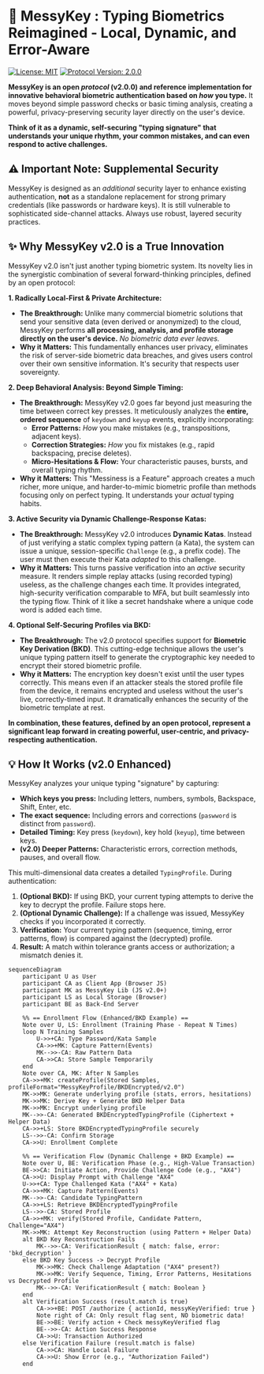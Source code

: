 # 🔐 MessyKey : Typing Biometrics Reimagined - Local, Dynamic, and Error-Aware

[![License: MIT](https://img.shields.io/badge/License-MIT-yellow.svg)](https://opensource.org/licenses/MIT)
[![Protocol Version: 2.0.0](https://img.shields.io/badge/Protocol-v2.0.0-blue.svg)](protocol.md)

**MessyKey is an open *protocol* (v2.0.0) and reference implementation for innovative behavioral biometric authentication based on *how* you type.** It moves beyond simple password checks or basic timing analysis, creating a powerful, privacy-preserving security layer directly on the user's device.

**Think of it as a dynamic, self-securing "typing signature" that understands your unique rhythm, your common mistakes, and can even respond to active challenges.**

## ⚠️ Important Note: Supplemental Security

MessyKey is designed as an *additional* security layer to enhance existing authentication, **not** as a standalone replacement for strong primary credentials (like passwords or hardware keys). It is still vulnerable to sophisticated side-channel attacks. Always use robust, layered security practices.

## ✨ Why MessyKey v2.0 is a True Innovation

MessyKey v2.0 isn't just another typing biometric system. Its novelty lies in the synergistic combination of several forward-thinking principles, defined by an open protocol:

**1. Radically Local-First & Private Architecture:**
   * **The Breakthrough:** Unlike many commercial biometric solutions that send your sensitive data (even derived or anonymized) to the cloud, MessyKey performs **all processing, analysis, and profile storage directly on the user's device.** *No biometric data ever leaves.*
   * **Why it Matters:** This fundamentally enhances user privacy, eliminates the risk of server-side biometric data breaches, and gives users control over their own sensitive information. It's security that respects user sovereignty.

**2. Deep Behavioral Analysis: Beyond Simple Timing:**
   * **The Breakthrough:** MessyKey v2.0 goes far beyond just measuring the time between correct key presses. It meticulously analyzes the **entire, ordered sequence** of `keydown` and `keyup` events, explicitly incorporating:
      * **Error Patterns:** *How* you make mistakes (e.g., transpositions, adjacent keys).
      * **Correction Strategies:** *How* you fix mistakes (e.g., rapid backspacing, precise deletes).
      * **Micro-Hesitations & Flow:** Your characteristic pauses, bursts, and overall typing rhythm.
   * **Why it Matters:** This "Messiness is a Feature" approach creates a much richer, more unique, and harder-to-mimic biometric profile than methods focusing only on perfect typing. It understands your *actual* typing habits.

**3. Active Security via Dynamic Challenge-Response Katas:**
   * **The Breakthrough:** MessyKey v2.0 introduces **Dynamic Katas**. Instead of just verifying a static complex typing pattern (a Kata), the system can issue a unique, session-specific `Challenge` (e.g., a prefix code). The user must then execute their Kata *adapted* to this challenge.
   * **Why it Matters:** This turns passive verification into an *active* security measure. It renders simple replay attacks (using recorded typing) useless, as the challenge changes each time. It provides integrated, high-security verification comparable to MFA, but built seamlessly into the typing flow. Think of it like a secret handshake where a unique code word is added each time.

**4. Optional Self-Securing Profiles via BKD:**
   * **The Breakthrough:** The v2.0 protocol specifies support for **Biometric Key Derivation (BKD)**. This cutting-edge technique allows the user's unique typing pattern itself to generate the cryptographic key needed to encrypt their stored biometric profile.
   * **Why it Matters:** The encryption key doesn't exist until the user types correctly. This means even if an attacker steals the stored profile file from the device, it remains encrypted and useless without the user's live, correctly-timed input. It dramatically enhances the security of the biometric template at rest.

**In combination, these features, defined by an open protocol, represent a significant leap forward in creating powerful, user-centric, and privacy-respecting authentication.**

## 💡 How It Works (v2.0 Enhanced)

MessyKey analyzes your unique typing "signature" by capturing:

* **Which keys you press:** Including letters, numbers, symbols, Backspace, Shift, Enter, etc.
* **The exact sequence:** Including errors and corrections (`paswword` is distinct from `password`).
* **Detailed Timing:** Key press (`keydown`), key hold (`keyup`), time between keys.
* **(v2.0) Deeper Patterns:** Characteristic errors, correction methods, pauses, and overall flow.

This multi-dimensional data creates a detailed `TypingProfile`. During authentication:

1.  **(Optional BKD):** If using BKD, your current typing attempts to derive the key to decrypt the profile. Failure stops here.
2.  **(Optional Dynamic Challenge):** If a challenge was issued, MessyKey checks if you incorporated it correctly.
3.  **Verification:** Your current typing pattern (sequence, timing, error patterns, flow) is compared against the (decrypted) profile.
4.  **Result:** A match within tolerance grants access or authorization; a mismatch denies it.

```mermaid
sequenceDiagram
    participant U as User
    participant CA as Client App (Browser JS)
    participant MK as MessyKey Lib (JS v2.0+)
    participant LS as Local Storage (Browser)
    participant BE as Back-End Server

    %% == Enrollment Flow (Enhanced/BKD Example) ==
    Note over U, LS: Enrollment (Training Phase - Repeat N Times)
    loop N Training Samples
        U->>+CA: Type Password/Kata Sample
        CA->>+MK: Capture Pattern(Events)
        MK-->>-CA: Raw Pattern Data
        CA->>CA: Store Sample Temporarily
    end
    Note over CA, MK: After N Samples
    CA->>+MK: createProfile(Stored Samples, profileFormat="MessyKeyProfile/BKDEncrypted/v2.0")
    MK->>MK: Generate underlying profile (stats, errors, hesitations)
    MK->>MK: Derive Key + Generate BKD Helper Data
    MK->>MK: Encrypt underlying profile
    MK-->>-CA: Generated BKDEncryptedTypingProfile (Ciphertext + Helper Data)
    CA->>+LS: Store BKDEncryptedTypingProfile securely
    LS-->>-CA: Confirm Storage
    CA->>U: Enrollment Complete

    %% == Verification Flow (Dynamic Challenge + BKD Example) ==
    Note over U, BE: Verification Phase (e.g., High-Value Transaction)
    BE->>CA: Initiate Action, Provide Challenge Code (e.g., "AX4")
    CA->>U: Display Prompt with Challenge "AX4"
    U->>+CA: Type Challenged Kata ("AX4" + Kata)
    CA->>+MK: Capture Pattern(Events)
    MK-->>-CA: Candidate TypingPattern
    CA->>+LS: Retrieve BKDEncryptedTypingProfile
    LS-->>-CA: Stored Profile
    CA->>+MK: verify(Stored Profile, Candidate Pattern, Challenge="AX4")
    MK->>MK: Attempt Key Reconstruction (using Pattern + Helper Data)
    alt BKD Key Reconstruction Fails
        MK-->>-CA: VerificationResult { match: false, error: 'bkd_decryption' }
    else BKD Key Success -> Decrypt Profile
        MK->>MK: Check Challenge Adaptation ("AX4" present?)
        MK->>MK: Verify Sequence, Timing, Error Patterns, Hesitations vs Decrypted Profile
        MK-->>-CA: VerificationResult { match: Boolean }
    end
    alt Verification Success (result.match is true)
        CA->>+BE: POST /authorize { actionId, messyKeyVerified: true }
        Note right of CA: Only result flag sent, NO biometric data!
        BE->>BE: Verify action + Check messyKeyVerified flag
        BE-->>-CA: Action Success Response
        CA->>U: Transaction Authorized
    else Verification Failure (result.match is false)
        CA->>CA: Handle Local Failure
        CA->>U: Show Error (e.g., "Authorization Failed")
    end
